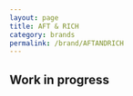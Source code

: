 ```yaml
---
layout: page
title: AFT & RICH
category: brands
permalink: /brand/AFTANDRICH
---
```

## Work in progress
